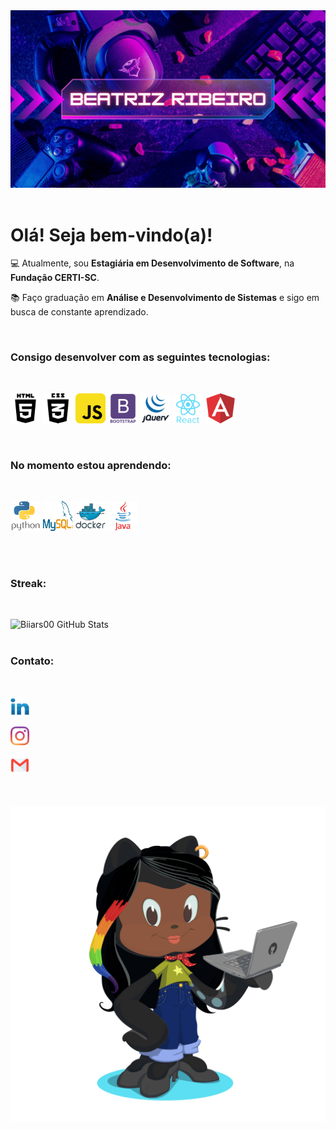<img src="./img/BEATRIZ-RIBEIRO.png">
<br>
<br>
<h1> Olá! Seja bem-vindo(a)!</h1>

💻 Atualmente, sou **Estagiária em Desenvolvimento de Software**, na **Fundação CERTI-SC**. 

📚 Faço graduação em **Análise e Desenvolvimento de Sistemas** e sigo em busca de constante aprendizado.

<br>
<h3>Consigo desenvolver com as seguintes tecnologias:</h3><br> 

<img src="./img/social_html5_html_71.png" alt="HTML5" width="48" height="48"/> <img src="./img/css3-01_icon-icons.com_50918.png" alt="CSS3" width="48" height="48"/> <img src="./img/javascript_icon_130900.svg" alt="JavaScript" width="48" height="48"/> <img src="./img/bootstrap_plain_wordmark_logo_icon_146620.svg" alt="Bootstrap" width="48" height="48"/> <img src="./img/jquery_original_wordmark_logo_icon_146447.svg" alt="JQuery" width="48" height="48"/> <img src="./img/react_original_wordmark_logo_icon_146375.svg" alt="React" width="48" height="48"/> <img src="./img/angular_logo_icon_169595.svg" alt="Angular" width="48" height="48"/>

<br>
<h3>No momento estou aprendendo:</h3><br>

<img src="./img/python_vertical_logo_icon_168039.svg" alt="Python" width="48" height="48"/> <img src="./img/mysql_official_logo_icon_169938.svg" alt="MySQL" width="48" height="48"/> <img src="./img/docker_original_wordmark_logo_icon_146557.svg" alt="Docker" width="48" height="48"/> <img src="./img/java_original_wordmark_logo_icon_146459.svg" alt="Java" width="48" height="48"/>

<br>
<br>
<h3 align="left">Streak:</h3>
<br>

![Biiars00 GitHub Stats](https://github-readme-stats.vercel.app/api?username=Biiars00&show_icons=true&theme=radical)
<br>
<br>
<h3 align="left">Contato:</h3>
<br>
<p>
<a href="https://www.linkedin.com/in/beatriz-ribeiro-252a4a1b9/" target="blank"> <img src="./img/LinkedIn_icon-icons.com_60493.svg" height="30" width="30" alt="Beatriz"/></a></p>
<p>  
<a href="https://www.instagram.com/biiaribbeiro/" target="blank"> <img src="./img/instagram_logo_icon_168715.svg" height="30" width="30" alt="Beatriz"/></a>
</p>
<p>  
<a href="biiaribeiro60@gmail.com" target="blank"> <img src="./img/4202011emailgmaillogomailsocialsocialmedia-115677_115624.svg" height="30" width="30" alt="Beatriz"/></a>
</p>
<br>
<br>

<img src="./img/octocat-1673398250927.png" alt="Beatriz"/>
